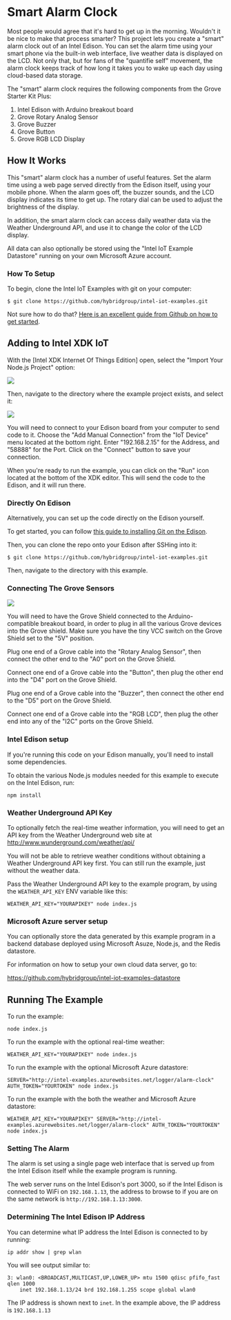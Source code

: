 # Smart Alarm Clock

Most people would agree that it's hard to get up in the morning. Wouldn't it be nice to make that process smarter? This project lets you create a "smart" alarm clock out of an Intel Edison. You can set the alarm time using your smart phone via the built-in web interface, live weather data is displayed on the LCD. Not only that, but for fans of the "quantifie self" movement, the alarm clock keeps track of how long it takes you to wake up each day using cloud-based data storage.

The "smart" alarm clock requires the following components from the Grove Starter Kit Plus:

1. Intel Edison with Arduino breakout board
2. Grove Rotary Analog Sensor
3. Grove Buzzer
4. Grove Button
5. Grove RGB LCD Display

## How It Works

This "smart" alarm clock has a number of useful features.
Set the alarm time using a web page served directly from the Edison itself, using your mobile phone.
When the alarm goes off, the buzzer sounds, and the LCD display indicates its time to get up.
The rotary dial can be used to adjust the brightness of the display.

In addition, the smart alarm clock can access daily weather data via the Weather Underground API, and use it to change the color of the LCD display.

All data can also optionally be stored using the "Intel IoT Example Datastore" running on your own Microsoft Azure account.

### How To Setup

To begin, clone the Intel IoT Examples with git on your computer:

    $ git clone https://github.com/hybridgroup/intel-iot-examples.git

Not sure how to do that? [Here is an excellent guide from Github on how to get started](https://help.github.com/desktop/guides/getting-started/).

## Adding to Intel XDK IoT

With the [Intel XDK Internet Of Things Edition] open, select the "Import Your Node.js Project" option:

![](./../../../images/xdk-menu.png)

Then, navigate to the directory where the example project exists, and select it:

![](./../../../images/xdk-select.png)

You will need to connect to your Edison board from your computer to send code to it.
Choose the "Add Manual Connection" from the "IoT Device" menu located at the bottom right.
Enter "192.168.2.15" for the Address, and "58888" for the Port.
Click on the "Connect" button to save your connection.

When you're ready to run the example, you can click on the "Run" icon located at the bottom of the XDK editor.
This will send the code to the Edison, and it will run there.

### Directly On Edison

Alternatively, you can set up the code directly on the Edison yourself.

To get started, you can follow [this guide to installing Git on the Edison](https://github.com/intel-iot-devkit/edison-guides/wiki/Installing-Git-on-Intel-Edison).

Then, you can clone the repo onto your Edison after SSHing into it:

    $ git clone https://github.com/hybridgroup/intel-iot-examples.git

Then, navigate to the directory with this example.

### Connecting The Grove Sensors

![](./../../../images/alarm-clock.jpg)

You will need to have the Grove Shield connected to the Arduino-compatible breakout board, in order to plug in all the various Grove devices into the Grove shield. Make sure you have the tiny VCC switch on the Grove Shield set to the "5V" position.

Plug one end of a Grove cable into the "Rotary Analog Sensor", then connect the other end to the "A0" port on the Grove Shield.

Connect one end of a Grove cable into the "Button", then plug the other end into the "D4" port on the Grove Shield.

Plug one end of a Grove cable into the "Buzzer", then connect the other end to the "D5" port on the Grove Shield.

Connect one end of a Grove cable into the "RGB LCD", then plug the other end into any of the "I2C" ports on the Grove Shield.

### Intel Edison setup

If you're running this code on your Edison manually, you'll need to install some dependencies.

To obtain the various Node.js modules needed for this example to execute on the Intel Edison, run:

```
npm install
```

### Weather Underground API Key

To optionally fetch the real-time weather information, you will need to get an API key from the Weather Underground web site at http://www.wunderground.com/weather/api/

You will not be able to retrieve weather conditions without obtaining a Weather Underground API key first. You can still run the example, just without the weather data.

Pass the Weather Underground API key to the example program, by using the `WEATHER_API_KEY` ENV variable like this:

```
WEATHER_API_KEY="YOURAPIKEY" node index.js
```

### Microsoft Azure server setup

You can optionally store the data generated by this example program in a backend database deployed using Microsoft Asuze, Node.js, and the Redis datastore.

For information on how to setup your own cloud data server, go to:

https://github.com/hybridgroup/intel-iot-examples-datastore

## Running The Example

To run the example:

```
node index.js
```

To run the example with the optional real-time weather:

```
WEATHER_API_KEY="YOURAPIKEY" node index.js
```

To run the example with the optional Microsoft Azure datastore:

```
SERVER="http://intel-examples.azurewebsites.net/logger/alarm-clock" AUTH_TOKEN="YOURTOKEN" node index.js
```

To run the example with the both the weather and Microsoft Azure datastore:

```
WEATHER_API_KEY="YOURAPIKEY" SERVER="http://intel-examples.azurewebsites.net/logger/alarm-clock" AUTH_TOKEN="YOURTOKEN" node index.js
```
### Setting The Alarm

The alarm is set using a single page web interface that is served up from the Intel Edison itself while the example program is running.

The web server runs on the Intel Edison's port 3000, so if the Intel Edison is connected to WiFi on `192.168.1.13`, the address to browse to if you are on the same network is `http://192.168.1.13:3000`.

### Determining The Intel Edison IP Address

You can determine what IP address the Intel Edison is connected to by running:

```
ip addr show | grep wlan
```

You will see output similar to:

```
3: wlan0: <BROADCAST,MULTICAST,UP,LOWER_UP> mtu 1500 qdisc pfifo_fast qlen 1000
    inet 192.168.1.13/24 brd 192.168.1.255 scope global wlan0
```
The IP address is shown next to `inet`. In the example above, the IP address is `192.168.1.13`
